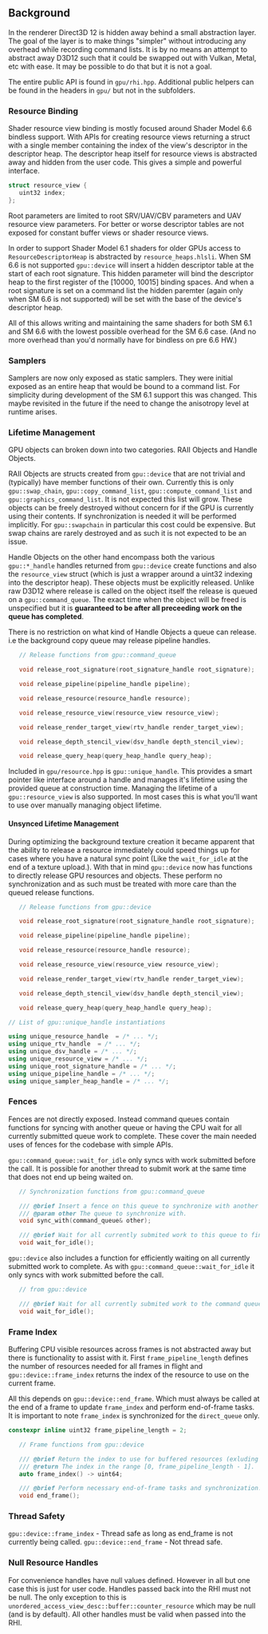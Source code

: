 ## Background
In the renderer Direct3D 12 is hidden away behind a small abstraction layer. The goal of the layer is to make things "simpler" without introducing any overhead while recording command lists. It is by no means an attempt to abstract away D3D12 such that it could be swapped out with Vulkan, Metal, etc with ease. It may be possible to do that but it is not a goal.

The entire public API is found in `gpu/rhi.hpp`. Additional public helpers can be found in the headers in `gpu/` but not in the subfolders.

### Resource Binding
Shader resource view binding is mostly focused around Shader Model 6.6 bindless support. With APIs for creating resource views returning a struct with a single member containing the index of the view's descriptor in the descriptor heap. The descriptor heap itself for resource views is abstracted away and hidden from the user code. This gives a simple and powerful interface.

```c++
struct resource_view {
   uint32 index;
};
```

Root parameters are limited to root SRV/UAV/CBV parameters and UAV resource view parameters. For better or worse descriptor tables are not exposed for constant buffer views or shader resource views.

In order to support Shader Model 6.1 shaders for older GPUs access to `ResourceDescriptorHeap` is abstracted by `resource_heaps.hlsli`. When SM 6.6 is not supported `gpu::device` will insert a hidden descriptor table at the start of each root signature. This hidden parameter will bind the descriptor heap to the first register of the [10000, 10015] binding spaces. And when a root signature is set on a command list the hidden paremter (again only when SM 6.6 is not supported) will be set with the base of the device's descriptor heap.

All of this allows writing and maintaining the same shaders for both SM 6.1 and SM 6.6 with the lowest possible overhead for the SM 6.6 case. (And no more overhead than you'd normally have for bindless on pre 6.6 HW.)

### Samplers
Samplers are now only exposed as static samplers. They were initial exposed as an entire heap that would be bound to a command list. For simplicity during development of the SM 6.1 support this was changed. This maybe revisited in the future if the need to change the anisotropy level at runtime arises.

### Lifetime Management
GPU objects can broken down into two categories. RAII Objects and Handle Objects. 

RAII Objects are structs created from `gpu::device` that are not trivial and (typically) have member functions of their own. Currently this is only `gpu::swap_chain`, `gpu::copy_command_list`, `gpu::compute_command_list` and `gpu::graphics_command_list`. It is not expected this list will grow. These objects can be freely destroyed without concern for if the GPU is currently using their contents. If synchronization is needed it will be performed implicitly. For `gpu::swapchain` in particular this cost could be expensive. But swap chains are rarely destroyed and as such it is not expected to be an issue.

Handle Objects on the other hand encompass both the various `gpu::*_handle` handles returned from `gpu::device` create functions and also the `resource_view` struct (which is just a wrapper around a uint32 indexing into the descriptor heap). These objects must be explicitly released. Unlike raw D3D12 where release is called on the object itself the release is queued on a `gpu::command_queue`. The exact time when the object will be freed is unspecified but it is **guaranteed to be after all preceeding work on the queue has completed**.

There is no restriction on what kind of Handle Objects a queue can release. i.e the background copy queue may release pipeline handles.


```c++
   // Release functions from gpu::command_queue

   void release_root_signature(root_signature_handle root_signature);

   void release_pipeline(pipeline_handle pipeline);

   void release_resource(resource_handle resource);

   void release_resource_view(resource_view resource_view);

   void release_render_target_view(rtv_handle render_target_view);

   void release_depth_stencil_view(dsv_handle depth_stencil_view);

   void release_query_heap(query_heap_handle query_heap);
```

Included in `gpu/resource.hpp` is `gpu::unique_handle`. This provides a smart pointer like interface around a handle and manages it's lifetime using the provided queue at construction time. Managing the lifetime of a `gpu::resource_view` is also supported. In most cases this is what you'll want to use over manually managing object lifetime.

#### Unsynced Lifetime Management
During optimizing the background texture creation it became apparent that the ability to release a resource immediately could speed things up for cases where you have a natural sync point (Like the `wait_for_idle` at the end of a texture upload.). With that in mind `gpu::device` now has functions to directly release GPU resources and objects. These perform no synchronization and as such must be treated with more care than the queued release functions.

```c++
   // Release functions from gpu::device

   void release_root_signature(root_signature_handle root_signature);

   void release_pipeline(pipeline_handle pipeline);

   void release_resource(resource_handle resource);

   void release_resource_view(resource_view resource_view);

   void release_render_target_view(rtv_handle render_target_view);

   void release_depth_stencil_view(dsv_handle depth_stencil_view);

   void release_query_heap(query_heap_handle query_heap);
```

```c++
// List of gpu::unique_handle instantiations

using unique_resource_handle  = /* ... */;
using unique_rtv_handle  = /* ... */;
using unique_dsv_handle = /* ... */;
using unique_resource_view = /* ... */;
using unique_root_signature_handle = /* ... */;
using unique_pipeline_handle = /* ... */;
using unique_sampler_heap_handle = /* ... */;
```

### Fences
Fences are not directly exposed. Instead command queues contain functions for syncing with another queue or having the CPU wait for all currently submitted queue work to complete. These cover the main needed uses of fences for the codebase with simple APIs.

`gpu::command_queue::wait_for_idle` only syncs with work submitted before the call. It is possible for another thread to submit work at the same time that does not end up being waited on.

```c++
   // Synchronization functions from gpu::command_queue

   /// @brief Insert a fence on this queue to synchronize with another queue.
   /// @param other The queue to synchronize with.
   void sync_with(command_queue& other);

   /// @brief Wait for all currently submited work to this queue to finish before returning.
   void wait_for_idle();
```

`gpu::device` also includes a function for efficiently waiting on all currently submitted work to complete. As with `gpu::command_queue::wait_for_idle` it only syncs with work submitted before the call.

```c++
   // from gpu::device

   /// @brief Wait for all currently submited work to the command queues to finish before returning
   void wait_for_idle();
```

### Frame Index
Buffering CPU visible resources across frames is not abstracted away but there is functionality to assist with it. First `frame_pipeline_length` defines the number of resources needed for all frames in flight and `gpu::device::frame_index` returns the index of the resource to use on the current frame.

All this depends on `gpu::device::end_frame`. Which must always be called at the end of a frame to update `frame_index` and perform end-of-frame tasks. It is important to note `frame_index` is synchronized for the `direct_queue` only.

```c++
constexpr inline uint32 frame_pipeline_length = 2;
```

```c++
   // Frame functions from gpu::device

   /// @brief Return the index to use for buffered resources (exluding swap chains) this frame.
   /// @return The index in the range [0, frame_pipeline_length - 1].
   auto frame_index() -> uint64;

   /// @brief Perform necessary end-of-frame tasks and synchronization.
   void end_frame();
```

### Thread Safety

`gpu::device::frame_index` - Thread safe as long as end_frame is not currently being called.
`gpu::device::end_frame` - Not thread safe.


### Null Resource Handles
For convenience handles have null values defined. However in all but one case this is just for user code. Handles passed back into the RHI must not be null. The only exception to this is `unordered_access_view_desc::buffer::counter_resource` which may be null (and is by default). All other handles must be valid when passed into the RHI.

